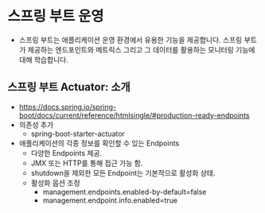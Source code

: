 # 스프링 부트 운영
- 스프링 부트는 애플리케이션 운영 환경에서 유용한 기능을 제공합니다. 스프링 부트가 제공하는 엔드포인트와 메트릭스 그리고 그 데이터를 활용하는 모니터링 기능에 대해 학습합니다.

## 스프링 부트 Actuator: 소개
- https://docs.spring.io/spring-boot/docs/current/reference/htmlsingle/#production-ready-endpoints
- 의존성 추가
    * spring-boot-starter-actuator
- 애플리케이션의 각종 정보를 확인할 수 있는 Endpoints
    * 다양한 Endpoints 제공.
    * JMX 또는 HTTP를 통해 접근 가능 함.
    * shutdown을 제외한 모든 Endpoint는 기본적으로 활성화 상태.
    * 활성화 옵션 조정
        * management.endpoints.enabled-by-default=false
        * management.endpoint.info.enabled=true